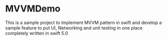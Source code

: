 # MVVMDemo

This is a sample project to implement MVVM pattern in swift and develop a sample feature to put UI, Networking and unit testing in one place completely written in swift 5.0
